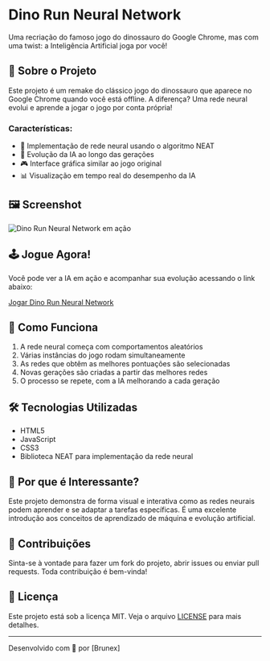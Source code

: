 # Dino Run Neural Network

Uma recriação do famoso jogo do dinossauro do Google Chrome, mas com uma twist: a Inteligência Artificial joga por você!

## 🦖 Sobre o Projeto

Este projeto é um remake do clássico jogo do dinossauro que aparece no Google Chrome quando você está offline. A diferença? Uma rede neural evolui e aprende a jogar o jogo por conta própria!

### Características:

- 🧠 Implementação de rede neural usando o algoritmo NEAT
- 🔄 Evolução da IA ao longo das gerações
- 🎮 Interface gráfica similar ao jogo original
- 📊 Visualização em tempo real do desempenho da IA

## 🖼️ Screenshot

![Dino Run Neural Network em ação](https://user-images.githubusercontent.com/84540148/162838119-7340e1f7-9437-4eac-aa6f-a4e5ea06b67c.png)

## 🕹️ Jogue Agora!

Você pode ver a IA em ação e acompanhar sua evolução acessando o link abaixo:

[Jogar Dino Run Neural Network](https://brunexgmaer09.github.io/Dino-Run-Neural-Network-Neat/)

## 🚀 Como Funciona

1. A rede neural começa com comportamentos aleatórios
2. Várias instâncias do jogo rodam simultaneamente
3. As redes que obtêm as melhores pontuações são selecionadas
4. Novas gerações são criadas a partir das melhores redes
5. O processo se repete, com a IA melhorando a cada geração

## 🛠️ Tecnologias Utilizadas

- HTML5
- JavaScript
- CSS3
- Biblioteca NEAT para implementação da rede neural

## 🤔 Por que é Interessante?

Este projeto demonstra de forma visual e interativa como as redes neurais podem aprender e se adaptar a tarefas específicas. É uma excelente introdução aos conceitos de aprendizado de máquina e evolução artificial.

## 🙌 Contribuições

Sinta-se à vontade para fazer um fork do projeto, abrir issues ou enviar pull requests. Toda contribuição é bem-vinda!

## 📜 Licença

Este projeto está sob a licença MIT. Veja o arquivo [LICENSE](LICENSE) para mais detalhes.

---

Desenvolvido com 🧠 por [Brunex]
